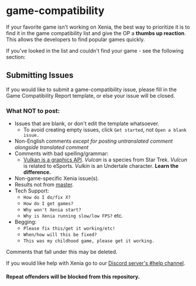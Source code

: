 # game-compatibility
If your favorite game isn't working on Xenia, the best way to prioritize it is to find it
in the game compatibility list and give the OP a **thumbs up reaction**. This allows
the developers to find popular games quickly.

If you've looked in the list and couldn't find your game - see the following section:

## Submitting Issues
If you would like to submit a game-compatibility issue, please fill in the Game
Compatibility Report template, or else your issue will be closed.

### What NOT to post:
  * Issues that are blank, or don't edit the template whatsoever.
    * To avoid creating empty issues, click `Get started`, not `Open a blank issue.`
  * Non-English comments *except for posting untranslated comment alongside translated comment*
  * Comments with bad spelling/grammar:
    * [Vulkan is a graphics API](https://www.khronos.org/vulkan/). *Vulcan* is a species from Star Trek. *Vulcun* is related to eSports. *Vulkin* is an Undertale character. **Learn the difference.**
  * Non-game-specific Xenia issue(s).
  * Results not from [master](https://ci.appveyor.com/api/projects/benvanik/xenia/artifacts/xenia-master.zip?branch=master&job=Configuration:%20Release&pr=false).
  * Tech Support:
    * `How do I do/fix X?`
    * `How do I get games?`
    * `Why won't Xenia start?`
    * `Why is Xenia running slow/low FPS?` etc.
  * Begging:
    * `Please fix this/get it working/etc!`
    * `When/how will this be fixed?`
    * `This was my childhood game, please get it working.`

Comments that fall under this may be deleted.

If you would like help with Xenia go to our [Discord server's #help channel](https://discord.gg/5g93S8H).

#### **Repeat offenders will be blocked from this repository.**
